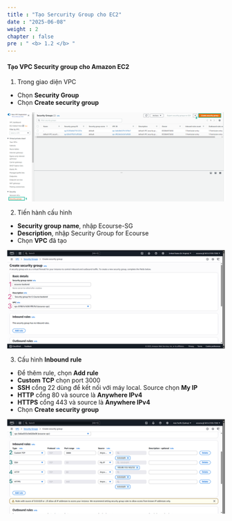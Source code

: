 ```yaml
---
title : "Tạo Sercurity Group cho EC2"
date : "2025-06-08"
weight : 2
chapter : false
pre : " <b> 1.2 </b> "
---
```



#### Tạo VPC Security group cho Amazon EC2
1. Trong giao diện VPC
- Chọn **Security Group**
- Chọn **Create security group**

![Create Account](/images/1/SG.png)

2. Tiến hành cấu hình
- **Security group name**, nhập Ecourse-SG
- **Description**, nhập Security Group for Ecourse
- Chọn **VPC** đã tạo

![Create Account](/images/1/SG2.png)

3. Cấu hình **Inbound rule**
- Để thêm rule, chọn **Add rule**
- **Custom TCP** chọn port 3000
- **SSH** cổng 22 dùng để kết nối với máy local. Source chọn **My IP**
- **HTTP** cổng 80 và source là **Anywhere IPv4**
- **HTTPS** cổng 443 và source là **Anywhere IPv4**
- Chọn **Create security group**

![Create Account](/images/1/SG1.png)
